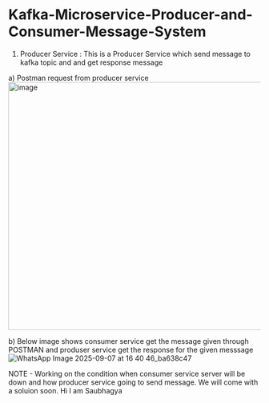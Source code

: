 # Kafka-Microservice-Producer-and-Consumer-Message-System

1) Producer Service :
This is a Producer Service which  send message to kafka topic and and get response message

a) Postman request from producer service 
<img width="1483" height="496" alt="image" src="https://github.com/user-attachments/assets/c3ebff3c-8083-43d4-bf8a-97e2e4dbdd24" />

b) Below image shows consumer service get the message given through POSTMAN and produser service get the response for the given messsage
![WhatsApp Image 2025-09-07 at 16 40 46_ba638c47](https://github.com/user-attachments/assets/207782a3-ac91-4b5f-8d56-b2e0e33df3f8)

NOTE - Working on the condition when consumer service server will be down and how producer service going to send message. We will come with a soluion soon.
Hi I am Saubhagya
